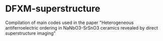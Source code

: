 # DFXM-superstructure
Compilation of main codes used in the paper "Heterogeneous antiferroelectric ordering in NaNbO3-SrSnO3 ceramics revealed by direct superstructure imaging"
